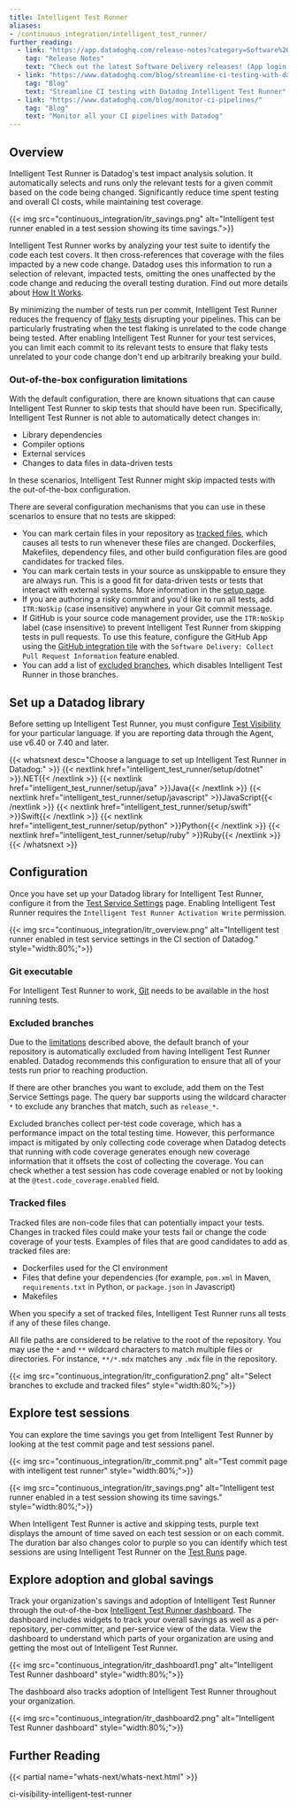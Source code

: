 ```yaml
---
title: Intelligent Test Runner
aliases:
- /continuous_integration/intelligent_test_runner/
further_reading:
  - link: "https://app.datadoghq.com/release-notes?category=Software%20Delivery"
    tag: "Release Notes"
    text: "Check out the latest Software Delivery releases! (App login required)"
  - link: "https://www.datadoghq.com/blog/streamline-ci-testing-with-datadog-intelligent-test-runner/"
    tag: "Blog"
    text: "Streamline CI testing with Datadog Intelligent Test Runner"
  - link: "https://www.datadoghq.com/blog/monitor-ci-pipelines/"
    tag: "Blog"
    text: "Monitor all your CI pipelines with Datadog"
---
```


## Overview

Intelligent Test Runner is Datadog's test impact analysis solution. It automatically selects and runs only the relevant tests for a given commit based on the code being changed. Significantly reduce time spent testing and overall CI costs, while maintaining test coverage.

{{< img src="continuous_integration/itr_savings.png" alt="Intelligent test runner enabled in a test session showing its time savings.">}}

Intelligent Test Runner works by analyzing your test suite to identify the code each test covers. It then cross-references that coverage with the files impacted by a new code change. Datadog uses this information to run a selection of relevant, impacted tests, omitting the ones unaffected by the code change and reducing the overall testing duration. Find out more details about [How It Works][1].

By minimizing the number of tests run per commit, Intelligent Test Runner reduces the frequency of [flaky tests][2] disrupting your pipelines. This can be particularly frustrating when the test flaking is unrelated to the code change being tested. After enabling Intelligent Test Runner for your test services, you can limit each commit to its relevant tests to ensure that flaky tests unrelated to your code change don't end up arbitrarily breaking your build.

### Out-of-the-box configuration limitations

With the default configuration, there are known situations that can cause Intelligent Test Runner to skip tests that should have been run. Specifically, Intelligent Test Runner is not able to automatically detect changes in:

- Library dependencies
- Compiler options
- External services
- Changes to data files in data-driven tests

In these scenarios, Intelligent Test Runner might skip impacted tests with the out-of-the-box configuration.

There are several configuration mechanisms that you can use in these scenarios to ensure that no tests are skipped:

- You can mark certain files in your repository as [tracked files](#tracked-files), which causes all tests to run whenever these files are changed. Dockerfiles, Makefiles, dependency files, and other build configuration files are good candidates for tracked files.
- You can mark certain tests in your source as unskippable to ensure they are always run. This is a good fit for data-driven tests or tests that interact with external systems. More information in the [setup page][3].
- If you are authoring a risky commit and you'd like to run all tests, add `ITR:NoSkip` (case insensitive) anywhere in your Git commit message.
- If GitHub is your source code management provider, use the `ITR:NoSkip` label (case insensitive) to prevent Intelligent Test Runner from skipping tests in pull requests. To use this feature, configure the GitHub App using the [GitHub integration tile][9] with the `Software Delivery: Collect Pull Request Information` feature enabled.
- You can add a list of [excluded branches](#excluded-branches), which disables Intelligent Test Runner in those branches.

## Set up a Datadog library

Before setting up Intelligent Test Runner, you must configure [Test Visibility][4] for your particular language. If you are reporting data through the Agent, use v6.40 or 7.40 and later.

{{< whatsnext desc="Choose a language to set up Intelligent Test Runner in Datadog:" >}}
    {{< nextlink href="intelligent_test_runner/setup/dotnet" >}}.NET{{< /nextlink >}}
    {{< nextlink href="intelligent_test_runner/setup/java" >}}Java{{< /nextlink >}}
    {{< nextlink href="intelligent_test_runner/setup/javascript" >}}JavaScript{{< /nextlink >}}
    {{< nextlink href="intelligent_test_runner/setup/swift" >}}Swift{{< /nextlink >}}
    {{< nextlink href="intelligent_test_runner/setup/python" >}}Python{{< /nextlink >}}
    {{< nextlink href="intelligent_test_runner/setup/ruby" >}}Ruby{{< /nextlink >}}
{{< /whatsnext >}}

## Configuration

Once you have set up your Datadog library for Intelligent Test Runner, configure it from the [Test Service Settings][5] page. Enabling Intelligent Test Runner requires the `Intelligent Test Runner Activation Write` permission.

{{< img src="continuous_integration/itr_overview.png" alt="Intelligent test runner enabled in test service settings in the CI section of Datadog." style="width:80%;">}}

### Git executable

For Intelligent Test Runner to work, [Git][6] needs to be available in the host running tests.

### Excluded branches

Due to the [limitations](#out-of-the-box-configuration-limitations) described above, the default branch of your repository is automatically excluded from having Intelligent Test Runner enabled. Datadog recommends this configuration to ensure that all of your tests run prior to reaching production.

If there are other branches you want to exclude, add them on the Test Service Settings page. The query bar supports using the wildcard character `*` to exclude any branches that match, such as `release_*`.

Excluded branches collect per-test code coverage, which has a performance impact on the total testing time. However, this performance impact is mitigated by only collecting code coverage when Datadog detects that running with code coverage generates enough new coverage information that it offsets the cost of collecting the coverage. You can check whether a test session has code coverage enabled or not by looking at the `@test.code_coverage.enabled` field.

### Tracked files

Tracked files are non-code files that can potentially impact your tests. Changes in tracked files could make your tests fail or change the code coverage of your tests. Examples of files that are good candidates to add as tracked files are:

- Dockerfiles used for the CI environment
- Files that define your dependencies (for example, `pom.xml` in Maven, `requirements.txt` in Python, or `package.json` in Javascript)
- Makefiles

When you specify a set of tracked files, Intelligent Test Runner runs all tests if any of these files change.

All file paths are considered to be relative to the root of the repository. You may use the `*` and `**` wildcard characters to match multiple files or directories. For instance, `**/*.mdx` matches any `.mdx` file in the repository.

{{< img src="continuous_integration/itr_configuration2.png" alt="Select branches to exclude and tracked files" style="width:80%;">}}

## Explore test sessions

You can explore the time savings you get from Intelligent Test Runner by looking at the test commit page and test sessions panel.

{{< img src="continuous_integration/itr_commit.png" alt="Test commit page with intelligent test runner" style="width:80%;">}}

{{< img src="continuous_integration/itr_savings.png" alt="Intelligent test runner enabled in a test session showing its time savings." style="width:80%;">}}

When Intelligent Test Runner is active and skipping tests, purple text displays the amount of time saved on each test session or on each commit. The duration bar also changes color to purple so you can identify which test sessions are using Intelligent Test Runner on the [Test Runs][7] page.

## Explore adoption and global savings

Track your organization's savings and adoption of Intelligent Test Runner through the out-of-the-box [Intelligent Test Runner dashboard][8]. The dashboard includes widgets to track your overall savings as well as a per-repository, per-committer, and per-service view of the data. View the dashboard to understand which parts of your organization are using and getting the most out of Intelligent Test Runner.

{{< img src="continuous_integration/itr_dashboard1.png" alt="Intelligent Test Runner dashboard" style="width:80%;">}}

The dashboard also tracks adoption of Intelligent Test Runner throughout your organization.

{{< img src="continuous_integration/itr_dashboard2.png" alt="Intelligent Test Runner dashboard" style="width:80%;">}}

## Further Reading

{{< partial name="whats-next/whats-next.html" >}}

[1]: /intelligent_test_runner/how_it_works/
[2]: /glossary/#flaky-test
[3]: /continuous_integration/intelligent_test_runner/setup
[4]: /continuous_integration/tests/
[5]: https://app.datadoghq.com/ci/settings/test-service
[6]: https://git-scm.com/
[7]: https://app.datadoghq.com/ci/test-runs
[8]: https://app.datadoghq.com/dash/integration/30941/
[9]: /integrations/github/
ci-visibility-intelligent-test-runner
